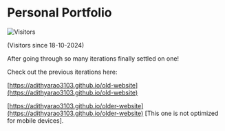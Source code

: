 # Personal Portfolio

![Visitors](https://visitor-counter-adithyarao3103.vercel.app/show)

(Visitors since 18-10-2024)

After going through so many iterations finally settled on one!

Check out the previous iterations here:

[https://adithyarao3103.github.io/old-website](https://adithyarao3103.github.io/old-website)

[https://adithyarao3103.github.io/older-website](https://adithyarao3103.github.io/older-website) [This one is not optimized for mobile devices].
